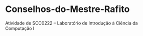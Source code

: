 # Conselhos-do-Mestre-Rafito
Atividade de SCC0222 – Laboratório de Introdução à Ciência da Computação I
